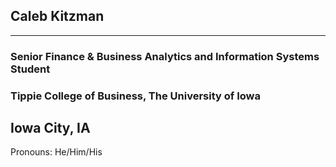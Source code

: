 ## Caleb Kitzman
***
### Senior Finance & Business Analytics and Information Systems Student 
### Tippie College of Business, The University of Iowa
## Iowa City, IA
Pronouns: He/Him/His



<!--
**ckitzman/ckitzman** is a ✨ _special_ ✨ repository because its `README.md` (this file) appears on your GitHub profile.

Here are some ideas to get you started:

- 🔭 I’m currently working on ...
- 🌱 I’m currently learning ...
- 👯 I’m looking to collaborate on ...
- 🤔 I’m looking for help with ...
- 💬 Ask me about ...
- 📫 How to reach me: ...
- 😄 Pronouns: ...
- ⚡ Fun fact: ...
-->


